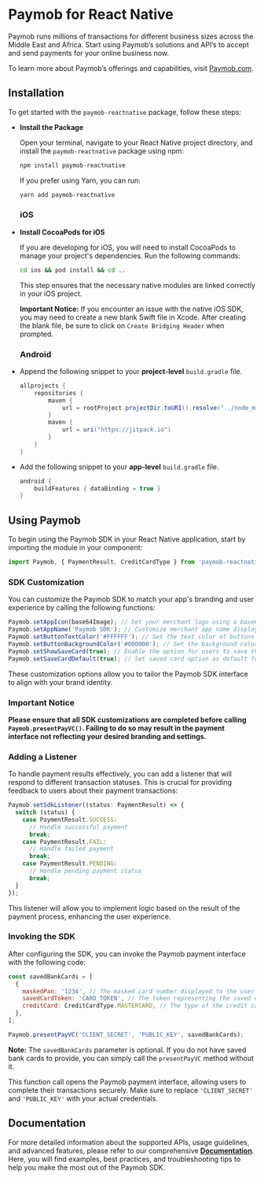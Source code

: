 # Paymob for React Native

Paymob runs millions of transactions for different business sizes across the Middle East and Africa. Start using Paymob’s solutions and API’s to accept and send payments for your online business now.

To learn more about Paymob’s offerings and capabilities, visit [Paymob.com](https://www.paymob.com).

## Installation

To get started with the `paymob-reactnative` package, follow these steps:

- **Install the Package**

  Open your terminal, navigate to your React Native project directory, and install the `paymob-reactnative` package using npm:

  ```bash
  npm install paymob-reactnative
  ```

  If you prefer using Yarn, you can run:

  ```bash
  yarn add paymob-reactnative
  ```

  ### iOS

- **Install CocoaPods for iOS**

  If you are developing for iOS, you will need to install CocoaPods to manage your project's dependencies. Run the following commands:

  ```bash
  cd ios && pod install && cd ..
  ```

  This step ensures that the necessary native modules are linked correctly in your iOS project.

  **Important Notice:** If you encounter an issue with the native iOS SDK, you may need to create a new blank Swift file in Xcode. After creating the blank file, be sure to click on `Create Bridging Header` when prompted.

  ### Android

- Append the following snippet to your **project-level** `build.gradle` file.
  ```java
  allprojects {
      repositories {
          maven {
              url = rootProject.projectDir.toURI().resolve("../node_modules/paymob-reactnative/android/libs")
          }
          maven {
              url = uri("https://jitpack.io")
          }
      }
  }
  ```
- Add the following snippet to your **app-level** `build.gradle` file.
  ```java
  android {
      buildFeatures { dataBinding = true }
  }
  ```

## Using Paymob

To begin using the Paymob SDK in your React Native application, start by importing the module in your component:

```javascript
import Paymob, { PaymentResult, CreditCardType } from 'paymob-reactnative';
```

### SDK Customization

You can customize the Paymob SDK to match your app's branding and user experience by calling the following functions:

```javascript
Paymob.setAppIcon(base64Image); // Set your merchant logo using a base64 encoded image
Paymob.setAppName('Paymob SDK'); // Customize merchant app name displayed in the Paymob interface
Paymob.setButtonTextColor('#FFFFFF'); // Set the text color of buttons in the SDK
Paymob.setButtonBackgroundColor('#000000'); // Set the background color of buttons in the SDK
Paymob.setShowSaveCard(true); // Enable the option for users to save their cards
Paymob.setSaveCardDefault(true); // Set saved card option as default for transactions
```

These customization options allow you to tailor the Paymob SDK interface to align with your brand identity.

### Important Notice

**Please ensure that all SDK customizations are completed before calling `Paymob.presentPayVC()`. Failing to do so may result in the payment interface not reflecting your desired branding and settings.**

### Adding a Listener

To handle payment results effectively, you can add a listener that will respond to different transaction statuses. This is crucial for providing feedback to users about their payment transactions:

```javascript
Paymob.setSdkListener((status: PaymentResult) => {
  switch (status) {
    case PaymentResult.SUCCESS:
      // Handle successful payment
      break;
    case PaymentResult.FAIL:
      // Handle failed payment
      break;
    case PaymentResult.PENDING:
      // Handle pending payment status
      break;
  }
});
```

This listener will allow you to implement logic based on the result of the payment process, enhancing the user experience.

### Invoking the SDK

After configuring the SDK, you can invoke the Paymob payment interface with the following code:

```javascript
const savedBankCards = [
  {
    maskedPan: '1234', // The masked card number displayed to the user
    savedCardToken: 'CARD_TOKEN', // The token representing the saved card
    creditCard: CreditCardType.MASTERCARD, // The type of the credit card (e.g., Mastercard)
  },
];

Paymob.presentPayVC('CLIENT_SECRET', 'PUBLIC_KEY', savedBankCards);
```

**Note:** The `savedBankCards` parameter is optional. If you do not have saved bank cards to provide, you can simply call the `presentPayVC` method without it.

This function call opens the Paymob payment interface, allowing users to complete their transactions securely. Make sure to replace `'CLIENT_SECRET'` and `'PUBLIC_KEY'` with your actual credentials.

## Documentation

For more detailed information about the supported APIs, usage guidelines, and advanced features, please refer to our comprehensive [**Documentation**](https://developers.paymob.com/). Here, you will find examples, best practices, and troubleshooting tips to help you make the most out of the Paymob SDK.
